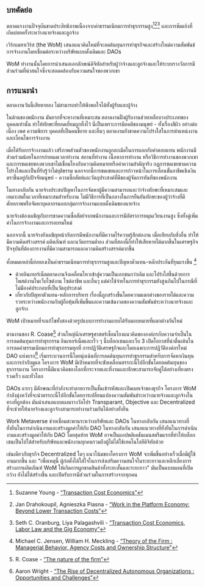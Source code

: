 

## บทคัดย่อ

ตลาดแรงงานปัจจุบันขาดประสิทธิภาพเนื่องจากค่าธรรมเนียมการทำธุรกรรมสูง[^1][^2][^3] และการขัดแย้งที่เกิดบ่อยครั้งระหว่างนายจ้างและลูกจ้าง

เวิร์กเมทาเวิร์ส (the WoM) เสนอแนวคิดใหม่ที่จะลดต้นทุนการทำธุรกิจและสร้างใหม่ความสัมพันธ์การจ้างงานโดยเชื่อมต่อระหว่างบริษัทแบบดั้งเดิมและ DAOs

WoM ทำงานนั้นโดยการนำเสนอเอกลักษณ์ดิจิทัลสำหรับผู้ว่าจ้างและลูกจ้างและให้ระบบรางวัลการมีส่วนร่วมที่น่าสนใจซึ่งจะสอดคล้องกับความสนใจของพวกเขา

## การแนะนำ

ตลาดงานวันนี้เสียหายลง ไม่สามารถทำให้พึงพอใจได้ทั้งผู้รับและผู้จ้าง

ในด้านของพนักงาน มันยากที่จะหางานที่เหมาะสม ตลาดงานฝั่งผู้รับงานช่วยเหลือบางประเภทของบุคคลเท่านั้น ทำให้ทักษะที่ยอดเยี่ยมถูกทิ้งไว้ นี่เป็นเพราะการมีอคติของมนุษย์ - ทั้งเรื่องสีผิว อย่างต่อเนื่อง เพศ ความพิการ บุคคลที่เป็นคนขี้อาย และอื่นๆ ตลาดงานยังขาดความโปร่งใสในการตำแหน่งงานและเงื่อนไขการจ้างงาน

เมื่อได้รับการจ้างงานแล้ว เสรีภาพส่วนตัวของพนักงานถูกละเมิดในการแลกกับค่าตอบแทน พนักงานมีส่วนร่วมน้อยในการกำหนดเวลาทำงาน สถานที่ทำงาน เนื้อหาการทำงาน หรือวิธีการทำงานของพวกเขา และการชดเชยของพวกเขาไม่เชื่อมโยงกับความคิดหมายหรือค่าความสำคัญจริง กฎการชดเชยขาดความโปร่งใสและเป็นที่รับรู้ว่าไม่ยุติธรรม นอกจากนี้การชดเชยและการก้าวหน้าในการเลื่อนขั้นอาชีพเชิงเงินตราขึ้นอยู่กับปัจจัยมนุษย์ - ความซื่อสัตย์และวัตถุประสงค์ที่ดีของผู้จัดการทันทีของพนักงาน

ในทางกลับกัน นายจ้างประสบปัญหาในการจัดหาผู้มีความสามารถและว่าจ้างทักษะที่เหมาะสมและเหมาะสมในเวลาที่เหมาะสมสำหรับงาน ไม่มีวิธีการที่เป็นกลางในการยืนยันทักษะของผู้ว่าจ้างที่มีศักยภาพหรือจัดหาบุคลากรนอกกลุ่มการจ้างงานแบบดั้งเดิมของนายจ้าง

นายจ้างต้องเผชิญกับการขาดความซื่อสัตย์จากพนักงานและการมีอัตราการหมุนเวียนงานสูง ซึ่งทั้งคู่เพิ่มค่าในการจ้างงานและการอบรมใหม่

นอกจากนี้ นายจ้างยังเผชิญหน้ากับการมีพนักงานที่มีความไร้ความรู้สึกต่องาน เมื่อเทียบกับสิ่งอื่น ทำให้มีความคิดสร้างสรรค์ ผลิตภัณฑ์ และนวัตกรรมต่ำลง ส่วนที่สองนี้ก็ทำให้เสียหายได้มากขึ้นในเศรษฐกิจปัจจุบันที่ต้องการงานที่มีความสามารถและความคิดสร้างสรรค์มากขึ้น

ทั้งหมดเหล่านี้ย่อยลงเป็นค่าธรรมเนียมการทำธุรกรรมสูงและปัญหาตัวแทน-หลักประกันที่รุนแรงขึ้น [^4]

- ด้วยอินเทอร์เน็ตตลาดงานจึงเคลื่อนไหวเข้าสู่ความเป็นเอกชนกว่าเดิม และโปร่งใสขึ้นด้วยการโพสต์งานในเว็บไซต์งาน ไซต์อาชีพ และอื่นๆ แต่ค่าใช้จ่ายในการทำธุรกรรมยังสูงเกินไปในกรณีที่ไม่มีองค์ประกอบที่เป็นวัตถุประสงค์
- เกี่ยวกับปัญหาตัวแทน-หลักการบริหาร เรื่องนี้ถูกสร้างขึ้นโดยความแตกต่างของรายได้และความรวยระหว่างพนักงานกับผู้ถือหุ้นที่เพิ่มขึ้นและความเข้มงวดของความสัมพันธ์ระหว่างนายจ้างและลูกจ้าง

WoM เป้าหมายที่จะแก้ไขทั้งสองด้วยรูปแบบการทำงานแบบได้รับมอบหมายที่แตกต่างกันใหม่

ตามงานของ R. Coase[^5] ส่วนใหญ่นักเศรษฐศาสตร์เชื่อมโยงแนวคิดขององค์กรกับความจำเป็นในการลดต้นทุนการทำธุรกรรม อินเทอร์เน็ตและเร็ว ๆ นี้บล็อกเชนและเว็บ 3 เปิดโอกาสที่น่าตื่นเต้นในการลดค่าธรรมเนียมการทำธุรกรรมทุกที่ การปฏิวัติเศรษฐกิจและโดยเฉพาะการปฏิวัติองค์กรใหม่ DAO แห่งแรก[^6] เริ่มกระบวนการนี้โดยมุ่งเน้นที่การลดต้นทุนการทำธุรกรรมสำหรับการจัดหาเงินทุนและการกำกับดูแล โครงการ WoM มีเป้าหมายที่จะขับเคลื่อนตรรกะนี้ไปอีกขั้นโดยลดต้นทุนของธุรกรรมงาน โครงการนี้มีแนวคิดของโลกที่กระจายและที่งานและทักษะสามารถจับคู่ได้อย่างเที่ยงตรง รวดเร็ว และทั่วโลก

DAOs แรกๆ มีลักษณะที่กำลังจะทำลายการเป็นชั้นเข้ารหัสและเปิดเผยเจ้าของธุรกิจ โครงการ WoM กำลังมุ่งหวังที่จะนำตรรกะนี้ไปอีกขั้นโดยการเปลี่ยนแปลงความสัมพันธ์ระหว่างนายจ้างและลูกจ้างในทางที่ถูกต้อง มันนำเสนอแบบแผนรางวัลโปร Transparant, Objective และ Decentralized ที่จะช่วยให้นายจ้างและลูกจ้างสามารถทำงานร่วมกันได้อย่างยั่งยืน

Work Metaverse ช่วยเชื่อมสะพานระหว่างบริษัทและ DAOs ในทางกลับกัน เสนอแนวทางที่ยั่งยืนในการดำเนินงานและสร้างมูลค่าให้กับ DAO ในทางกลับกัน เสนอแนวทางที่ยั่งยืนในการดำเนินงานและสร้างมูลค่าให้กับ DAO โดยสุดท้าย WoM อาจเป็นแอปพลิเคชันเมนสตรีมแรกที่ทำให้บล็อกเชนเป็นไปได้สำหรับบริษัทและพนักงานทุกคนรวมถึงผู้ไม่ได้ใช้เทคโนโลยีดิจิทัลด้วย

เช่นเดียวกับธุรกิจ Decentralized ใดๆ แนวโน้มของโครงการ WoM จะเพิ่มขึ้นอย่างเร็วเมื่อมีผู้ใช้งานมากขึ้น และ "เพื่อเหตุนี้ ผู้ก่อตั้งได้ใส่ใจในการส่งเสริมความสนใจในระยะยาวและหลีกเลี่ยงการสร้างการผลิตภัณฑ์ WoM ให้เกิดการผูกขาดสินค้าทั้งระยะสั้นและระยะยาว" มันเป็นแบบแผนที่เปิดกว้าง ยังไม่ได้สร้างขึ้น และเปิดรับการมีส่วนร่วมในการสร้างจากทุกคน


[^1]: Suzanne Young - [“Transaction Cost Economics”](https://www.academia.edu/24703426/Transaction_Cost_Economics)
[^2]: Jan Drahokoupil, Agnieszka Piasna - [“Work in the Platform Economy: Beyond Lower Transaction Costs”](https://www.intereconomics.eu/contents/year/2017/number/6/article/work-in-the-platform-economy-beyond-lower-transaction-costs.html)
[^3]: Seth C. Oranburg, Liya Palagashvili - [“Transaction Cost Economics, Labor Law and the Gig Economy”](https://dsc.duq.edu/cgi/viewcontent.cgi?article=1115&context=law-faculty-scholarship)
[^4]: Michael C. Jensen, William H. Meckling - [“Theory of the Firm : Managerial Behavior, Agency Costs and Ownership Structure”](https://www.sfu.ca/~wainwrig/Econ400/jensen-meckling.pdf)
[^5]: R. Coase - [“The nature of the firm”](http://econdse.org/wp-content/uploads/2014/09/firm-coase.pdf)
[^6]: Aaron Wright - [“The Rise of Decentralized Autonomous Organizations : Opportunities and Challenges”](https://stanford-jblp.pubpub.org/pub/rise-of-daos/release/1)

